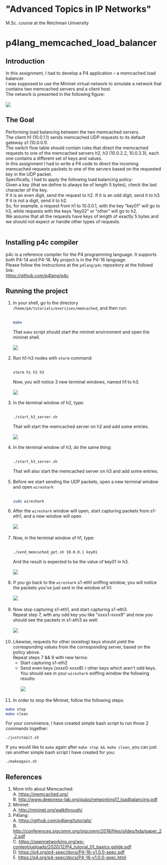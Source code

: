 # "Advanced Topics in IP Networks" 
 M.Sc. course at the Reichman University <br/>
# p4lang_memcached_load_balancer

## Introduction 
In this assignment, I had to develop a P4 application – a memcached load balancer. <br/>
I was supposed to use the Mininet virtual network to simulate a network that contains two memcached servers and a client host. <br/> 
The network is presented in the following figure: 
<br/><br/>
<img src="/topology.jpg"><br/>

## The Goal
Performing load balancing between the two memcached servers. <br/>
The client h1 (10.0.1.1) sends memcached UDP requests to its default gateway s1 (10.0.0.1). <br/> 
The switch flow table should contain rules that direct the memcached requests to one of the memcached servers h2, h3 (10.0.2.2, 10.0.3.3), each one contains a different set of keys and values. <br/>
In this assignment I had to write a P4 code to direct the incoming memcached requests packets to one of the servers based on the requested key in the UDP packet. <br/>
Specifically, I had to apply the following load balancing policy:  <br/>
Given a key (that we define to always be of length 5 bytes), check the last character of the key. <br/>
If it is an even digit, send the request to h2. If it is an odd digit, send it to h3. If it is not a digit, send it to h2. <br/>
So, for example, a request from h1 to 10.0.0.1, with the key “key01” will go to h3, while requests with the keys “key02” or “other” will go to h2. <br/>
We assume that all the requests have keys of length of exactly 5 bytes and we should not expect or handle other types of requests. <br/>
<br/>
## Installing p4c compiler
p4c is a reference compiler for the P4 programming language. 
It supports both P4-14 and P4-16. My project is in the P4-16 language. <br/>
Please follow the instructions at the `p4lang/p4c` repository at the followd link: <br/>
https://github.com/p4lang/p4c

## Running the project
1. In your shell, go to the directory `/home/p4/tutorials/exercises/memcached`, and then run: <br/><br/>
   ```bash
   make
   ``` 
   That `make` script should start the mininet environment and open the mininet shell. <br/><br/>
   <img src="/examples/mininet.png"><br/><br/>
2. Run h1-h3 nodes with `xterm` command: <br/><br/>
   ```bash
   xterm h1 h2 h3
   ```
   Now, you will notice 3 new terminal windows, named h1 to h3. <br/><br/>
   <img src="/examples/nodes.png"><br/><br/>
3. In the terminal window of h2, type: <br/><br/>
   ```bash
   ./start_h2_server.sh
   ```
   That will start the memcached server on h2 and add some entries. <br/><br/>
   <img src="/examples/node_h2.png"><br/><br/>
4. In the terminal window of h3, do the same thing: <br/><br/>
   ```bash
   ./start_h3_server.sh
   ```
   That will also start the memcached server on h3 and add some entries. <br/><br/>
5. Before we start sending the UDP packets, open a new terminal window and open `wireshark` <br/><br/>
      ```bash
   sudo wireshark
   ```
6. After the `wireshark` window will open, start capturing packets from s1-eth1, and a new window will open <br/><br/>
   <img src="/examples/capture_s1.png"><br/><br/>
7. Now, in the terminal window of h1, type: <br/><br/>
   ```bash
   ./send_memcached_get.sh 10.0.0.1 key01
   ``` 
   And the result is expected to be the value of key01 in h3. <br/><br/>
   <img src="/examples/send_key01.png"><br/><br/>
8. If you go back to the `wireshark` s1-eth1 sniffing window, you will notice the packets you've just sent in the window of h1:  <br/><br/>
   <img src="/examples/send_key01_wireshark.png"><br/><br/>
9. Now stop capturing s1-eth1, and start capturing s1-eth3. <br/>
   Repeat step 7, with any odd key you like "xxxx1-xxxx9" and now you should see the packets in s1-eth3 as well:  <br/><br/>
   <img src="/examples/send_key01_wireshark_eth3.png"><br/><br/>
10. Likewise, requests for other (existing) keys should yield the corresponding values from the corresponding server, based on the policy above. <br/>
    Repeat steps 7 && 9 with new terms:
    - Start capturing s1-eth2 <br/>
    - Send even keys (xxxx0-xxxx8) / other keys which aren't odd keys. <br/>
    You should see in your `wireshark` sniffing window the following results: <br/><br/>
    <img src="/examples/send_key02_other_wireshark_eth2.png"><br/><br/>
11. In order to stop the Mininet, follow the following steps:
   ```bash
   make stop
   make clean
   ``` 
   For your convinience, I have created simple bash script to run those 2 commands together: <br/>
   ```bash
   ./juststopit.sh
   ```
   If you would like to `make` again after ``make stop && make clean``, you can just ran another simple bash script I have created for you: <br/>
   ```bash
   ./makeagain.sh
   ```
   
## References
1. More info about Memcached: <br/>
   A. https://memcached.org/ <br/>
   B. http://www.deepness-lab.org/pubs/networking17_loadbalancing.pdf <br/>
2. Mininet: <br/>
   A. http://mininet.org/walkthrough/  <br/>
3. P4lang: <br/>
   A. https://github.com/p4lang/tutorials/ <br/>
   B. http://conferences.sigcomm.org/sigcomm/2018/files/slides/hda/paper_2.2.pdf <br/>
   C. https://opennetworking.org/wp-content/uploads/2020/12/P4_tutorial_01_basics.gslide.pdf <br/>
   D. https://p4.org/p4-spec/docs/P4-16-v1.0.0-spec.pdf <br/>
   E. https://p4.org/p4-spec/docs/P4-16-v1.0.0-spec.html <br/>
